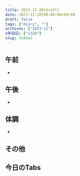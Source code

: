 ```yaml
---
title: 2023-12-20[draft]
date: 2023-12-20T00:00:00+09:00
draft: false
tags: ["diary", ""]
archives: ["2023-12"]
n年日記: ["1220"]
slug: 554642
---
```

## 午前
- 
## 午後
- 
## 体調
- 
## その他
## 今日のTabs